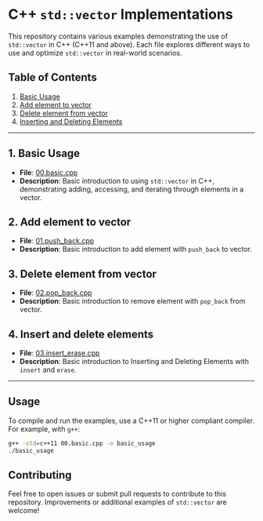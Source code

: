# C++ `std::vector` Implementations

This repository contains various examples demonstrating the use of `std::vector` in C++ (C++11 and above). Each file explores different ways to use and optimize `std::vector` in real-world scenarios.

## Table of Contents

1. [Basic Usage](#1-basic-usage)
2. [Add element to vector](#2-add-element-to-vector)
3. [Delete element from vector](#3-delete-element-from-vector)
4. [Inserting and Deleting Elements](#4-insert-and-delete-elements)

---

## 1. Basic Usage
- **File**: [00.basic.cpp](./00.basic.cpp)  
- **Description**: Basic introduction to using `std::vector` in C++, demonstrating adding, accessing, and iterating through elements in a vector.

## 2. Add element to vector
- **File**: [01.push_back.cpp](./01.push_back.cpp)  
- **Description**: Basic introduction to add element with `push_back` to vector.

## 3. Delete element from vector
- **File**: [02.pop_back.cpp](./02.pop_back.cpp)  
- **Description**: Basic introduction to remove element with `pop_back` from vector.

## 4. Insert and delete elements
- **File**: [03.insert_erase.cpp](./03.insert_erase.cpp)
- **Description**: Basic introduction to Inserting and Deleting Elements with `insert` and `erase`.

---

## Usage

To compile and run the examples, use a C++11 or higher compliant compiler. For example, with `g++`:

```bash
g++ -std=c++11 00.basic.cpp -o basic_usage
./basic_usage
```

## Contributing

Feel free to open issues or submit pull requests to contribute to this repository. Improvements or additional examples of `std::vector` are welcome!
